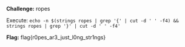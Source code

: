 **Challenge:** ropes

Execute: `echo -n $(strings ropes | grep '{' | cut -d ' ' -f4) && strings ropes | grep '}' | cut -d ' ' -f4'`

**Flag:** flag{r0pes_ar3_just_l0ng_str1ngs}
